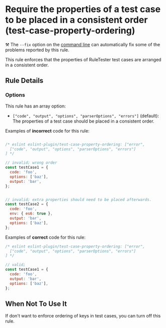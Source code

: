 # Require the properties of a test case to be placed in a consistent order (test-case-property-ordering)

⚒️ The `--fix` option on the [command line](https://eslint.org/docs/user-guide/command-line-interface#--fix) can automatically fix some of the problems reported by this rule.

This rule enforces that the properties of RuleTester test cases are arranged in a consistent order.

## Rule Details

### Options

This rule has an array option:

* `["code", "output", "options", "parserOptions", "errors"]` (default): The properties of a test case should be placed in a consistent order.

Examples of **incorrect** code for this rule:

```js

/* eslint eslint-plugin/test-case-property-ordering: ["error",
  ["code", "output", "options", "parserOptions", "errors"]
] */

// invalid; wrong order
const testCase1 = {
  code: 'foo',
  options: ['baz'],
  output: 'bar',
};


// invalid; extra properties should need to be placed afterwards.
const testCase2 = {
  code: 'foo',
  env: { es6: true },
  output: 'bar',
  options: ['baz'],
};
```

Examples of **correct** code for this rule:

```js
/* eslint eslint-plugin/test-case-property-ordering: ["error",
  ["code", "output", "options", "parserOptions", "errors"]
] */

// valid;
const testCase1 = {
  code: 'foo',
  output: 'bar',
  options: ['baz'],
};

```

## When Not To Use It

If don't want to enforce ordering of keys in test cases, you can turn off this rule.
